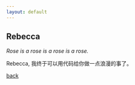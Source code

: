 ```yaml
---
layout: default
---
```


## Rebecca

_Rose is a rose is a rose is a rose._

Rebecca, 我终于可以用代码给你做一点浪漫的事了。

[back](/.)
